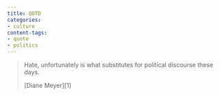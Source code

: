 ```yaml
---
title: QOTD
categories:
- culture
content-tags:
- quote
- politics
---
```


> Hate, unfortunately is what substitutes for political discourse these days.
> <footer>[Diane Meyer][1]</footer>

   [1]: http://respublica.typepad.com/
